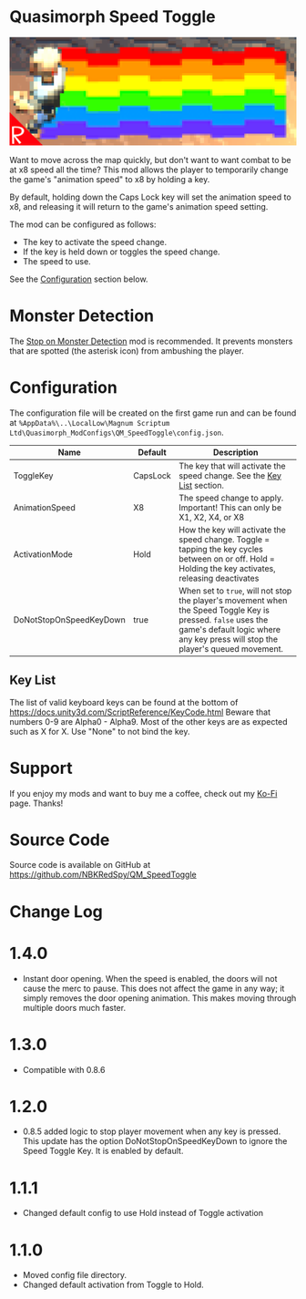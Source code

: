 # Quasimorph Speed Toggle

![thumbnail icon](media/thumbnail.png)

Want to move across the map quickly, but don't want to want combat to be at x8 speed all the time?
This mod allows the player to temporarily change the game's "animation speed" to x8 by holding a key.

By default, holding down the Caps Lock key will set the animation speed to x8, and releasing it will return to the game's animation speed setting.

The mod can be configured as follows:
* The key to activate the speed change.
* If the key is held down or toggles the speed change.
* The speed to use.  

See the [Configuration](#configuration) section below.

# Monster Detection
The [Stop on Monster Detection](https://steamcommunity.com/sharedfiles/filedetails/?id=3292592993) mod is recommended.  It prevents monsters that are spotted (the asterisk icon) from ambushing the player.  

# Configuration

The configuration file will be created on the first game run and can be found at `%AppData%\..\LocalLow\Magnum Scriptum Ltd\Quasimorph_ModConfigs\QM_SpeedToggle\config.json`.

|Name|Default|Description|
|--|--|--|
|ToggleKey|CapsLock|The key that will activate the speed change.  See the [Key List](#key-list) section.|
|AnimationSpeed|X8|The speed change to apply.  Important! This can only be X1, X2, X4, or X8|
|ActivationMode|Hold|How the key will activate the speed change.  Toggle = tapping the key cycles between on or off.  Hold = Holding the key activates, releasing deactivates|
|DoNotStopOnSpeedKeyDown|true|When set to `true`, will not stop the player's movement when the Speed Toggle Key is pressed.  `false` uses the game's default logic where any key press will stop the player's queued movement.|


## Key List
The list of valid keyboard keys can be found  at the bottom of https://docs.unity3d.com/ScriptReference/KeyCode.html
Beware that numbers 0-9 are Alpha0 - Alpha9.  Most of the other keys are as expected such as X for X.
Use "None" to not bind the key.

# Support
If you enjoy my mods and want to buy me a coffee, check out my [Ko-Fi](https://ko-fi.com/nbkredspy71915) page.
Thanks!

# Source Code
Source code is available on GitHub at https://github.com/NBKRedSpy/QM_SpeedToggle

# Change Log
# 1.4.0
* Instant door opening.  When the speed is enabled, the doors will not cause the merc to pause.  This does not affect the game in any way; it simply removes the door opening animation.  This makes moving through multiple doors much faster.

# 1.3.0
* Compatible with 0.8.6

# 1.2.0
* 0.8.5 added logic to stop player movement when any key is pressed.  This update has the option DoNotStopOnSpeedKeyDown to ignore the Speed Toggle Key.  It is enabled by default.

# 1.1.1
* Changed default config to use Hold instead of Toggle activation

# 1.1.0
* Moved config file directory.
* Changed default activation from Toggle to Hold.
